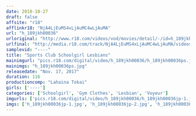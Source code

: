 ```yaml
---
date: 2018-10-27
draft: false
affsite: "r18"
afflinkr18: "NjA4LjEuMS4xLjAuMC4wLjAuMA"
url: "h_189jkh00036"
urloriginal: "http://www.r18.com/videos/vod/movies/detail/-/id=h_189jkh00036"
urlfinal: "http://media.r18.com/track/NjA4LjEuMS4xLjAuMC4wLjAuMA/videos/vod/movies/detail/-/id=h_189jkh00036"
samplevid: "----"
title: "Sports Club Schoolgirl Lesbians"
mainimgurl: "pics.r18.com/digital/video/h_189jkh00036/h_189jkh00036ps.jpg"
mainimgs: "h_189jkh00036ps.jpg"
releasedate: "Nov. 17, 2017"
duration: 116
productioncomp: "Lahaina Tokai"
girls: ['----']
categories: ['Schoolgirl', 'Gym Clothes', 'Lesbian', 'Voyeur']
imgurls: ['pics.r18.com/digital/video/h_189jkh00036/h_189jkh00036jp-1.jpg', 'pics.r18.com/digital/video/h_189jkh00036/h_189jkh00036jp-2.jpg', 'pics.r18.com/digital/video/h_189jkh00036/h_189jkh00036jp-3.jpg', 'pics.r18.com/digital/video/h_189jkh00036/h_189jkh00036jp-4.jpg', 'pics.r18.com/digital/video/h_189jkh00036/h_189jkh00036jp-5.jpg', 'pics.r18.com/digital/video/h_189jkh00036/h_189jkh00036jp-6.jpg', 'pics.r18.com/digital/video/h_189jkh00036/h_189jkh00036jp-7.jpg', 'pics.r18.com/digital/video/h_189jkh00036/h_189jkh00036jp-8.jpg', 'pics.r18.com/digital/video/h_189jkh00036/h_189jkh00036jp-9.jpg', 'pics.r18.com/digital/video/h_189jkh00036/h_189jkh00036jp-10.jpg', 'pics.r18.com/digital/video/h_189jkh00036/h_189jkh00036jp-11.jpg', 'pics.r18.com/digital/video/h_189jkh00036/h_189jkh00036jp-12.jpg', 'pics.r18.com/digital/video/h_189jkh00036/h_189jkh00036jp-13.jpg', 'pics.r18.com/digital/video/h_189jkh00036/h_189jkh00036jp-14.jpg', 'pics.r18.com/digital/video/h_189jkh00036/h_189jkh00036jp-15.jpg', 'pics.r18.com/digital/video/h_189jkh00036/h_189jkh00036jp-16.jpg', 'pics.r18.com/digital/video/h_189jkh00036/h_189jkh00036jp-17.jpg', 'pics.r18.com/digital/video/h_189jkh00036/h_189jkh00036jp-18.jpg', 'pics.r18.com/digital/video/h_189jkh00036/h_189jkh00036jp-19.jpg', 'pics.r18.com/digital/video/h_189jkh00036/h_189jkh00036jp-20.jpg']
imgs: ['h_189jkh00036jp-1.jpg', 'h_189jkh00036jp-2.jpg', 'h_189jkh00036jp-3.jpg', 'h_189jkh00036jp-4.jpg', 'h_189jkh00036jp-5.jpg', 'h_189jkh00036jp-6.jpg', 'h_189jkh00036jp-7.jpg', 'h_189jkh00036jp-8.jpg', 'h_189jkh00036jp-9.jpg', 'h_189jkh00036jp-10.jpg', 'h_189jkh00036jp-11.jpg', 'h_189jkh00036jp-12.jpg', 'h_189jkh00036jp-13.jpg', 'h_189jkh00036jp-14.jpg', 'h_189jkh00036jp-15.jpg', 'h_189jkh00036jp-16.jpg', 'h_189jkh00036jp-17.jpg', 'h_189jkh00036jp-18.jpg', 'h_189jkh00036jp-19.jpg', 'h_189jkh00036jp-20.jpg']
---
```

